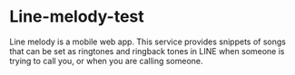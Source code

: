 # Line-melody-test
Line melody is a mobile web app. This service provides snippets of songs that can be set as ringtones and ringback tones in LINE when someone is trying to call you, or when you are calling someone.
